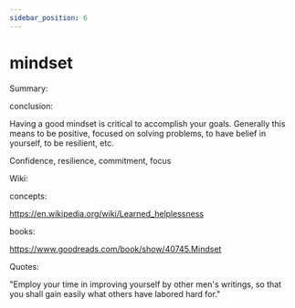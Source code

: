 ```yaml
---
sidebar_position: 6
---
```


# mindset

Summary: 



conclusion:

Having a good mindset is critical to accomplish your goals.
Generally this means to be positive, focused on solving problems, 
to have belief in yourself, to be resilient, etc.

Confidence, resilience, commitment, focus 


Wiki:



concepts:

https://en.wikipedia.org/wiki/Learned_helplessness



books:

https://www.goodreads.com/book/show/40745.Mindset


Quotes:

"Employ your time in improving yourself by other men's writings, so that you shall gain easily what others have labored hard for."

